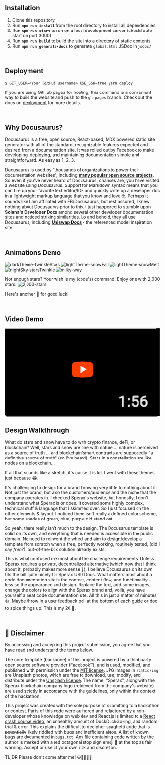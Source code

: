 ## Installation
1. Clone this repository
2. Run **`npm run install`** from the root directory to install all dependencies
3. Run **`npm run start`** to run on a local development server 
   (should auto start on port 3000)
4. Run **`npm run build`** to build the site into a directory of static contents
5. Run **`npm run generate-docs`** to generate `global.html` JSDoc in `jsdoc/`

<br/>

## Deployment

```
$ GIT_USER=<Your GitHub username> USE_SSH=true yarn deploy
```

If you are using GitHub pages for hosting, this command is a convenient way to build the website and push to the `gh-pages` branch. Check out the docs on [deployment](https://docusaurus.io/docs/deployment) for more details.

<br />

## Why Docusaurus?
   Docusaurus is a free, open source, React-based, MDX powered static site generator with all of the standard, recognizable features expected and desired from a documentation site. It was rolled out by Facebook to make developing, deploying, and maintaining documentation simple and straightforward. As easy as 1, 2, 3. 

  Docusaurus is used by "thousands of organizations to power their documentation websites", including **[many popular open source projects](https://v1.docusaurus.io/en/users)**. So even if you've never heard of Docusaurus, chances are, you have visited a website using Docusaurus. Support for Markdown syntax means that you can fire up your favorite text editor/IDE and quickly write up a developer doc in a lightweight markup language that you know and love 🤓. Perhaps it sounds like I am affiliated with FB/Docusaurus, but rest assured, I knew nothing about Docusaurus prior to this. I just happened to stumble upon **[Solana's Developer Docs](https://docs.solana.com/)** among several other developer documentation sites and noticed striking similarities. Lo and behold, they all use Docusaurus, including **[Uniswap Docs](https://docs.uniswap.org/)** - the referenced model inspiration site.

<br />

## Animations Demo
![darkTheme-twinkleStars](./static/img/screen%20shots/darkTheme-twinkleStars.gif)
![lightTheme-snowFall](./static/img/screen%20shots/lightTheme-snowFall.gif)
![lightTheme-snowMelt](./static/img/screen%20shots/lightTheme-snowMelt.gif)
![nightSky-starsTwinkle](./static/img/screen%20shots/nightSky-starsTwinkle.gif)
![milky-way](./static/img/screen%20shots/milky%20way.gif)

Not enough stars? Your wish is my (code's) command.
Enjoy one with 2,000 stars:
![2,000-stars](./static/img/screen%20shots/2,000%20stars.gif)

Here's another 🌟 for good luck!

<br />

## Video Demo
[![Video Demo](./static/img/misc/video-thumbnail.png)](https://rebrand.ly/sperax-docs-ui-demo)

## Design Walkthrough
What do stars and snow have to do with crypto finance, deFi, or blockchain? Well, stars and snow are one with nature ... nature is perceived as a source of truth ... and blockchain/smart contracts are supposedly "a definitive source of truth" (so I've heard). Stars in a constellation are like nodes on a blockchain...

If all that sounds like a stretch, it's cause it is lol. I went with these themes just because 😂.

It's challenging to design for a brand knowing very little to nothing about it. Not just the brand, but also the customers/audience and the niche that the company operates in. I checked Sperax's website, but honestly, I don't understand what Sperax is or does. It covered some highly complex, technical stuff & language that I skimmed over. So I just focused on the other elements & layout. I noticed there isn't really a defined color scheme, but some shades of green, blue, purple did stand out. 

So yeah, there really isn't much to the design. The Docusarus template is solid on its own, and everything that is needed is accessible in the public domain. No need to reinvent the wheel and aim to design/develop a template from scratch when a free, perfectly working, routinely tested, (did I say *free*?), out-of-the-box solution already exists. 

This is what confused me most about the challenge requirements. Unless Sperax requires a private, decentralized alternative (which now that I think about it, probably makes more sense 🤔), I believe Docusaurus on its own fits the bill quite nicely for Sperax USD Docs. What matters most about a code documentation site is the content, content flow, and functionality - less so the appearance and design. Replace the text, add some images, change the colors to align with the Sperax brand and, voilà, you have yourself a neat code documentation site. All this in just a matter of minutes 👍. Maybe throw in a user feedback poll at the bottom of each guide or doc to spice things up. This is my 2¢ 🙂.

<br/>

## 📜 Disclaimer 

By accessing and accepting this project submission, you agree that you have read and understand the terms below. 

The core template (backbone) of this project is powered by a third party open source software provider (Facebook™), and is used, modified, and published with permission under the [MIT license](https://github.com/facebook/docusaurus/blob/main/LICENSE). JPG images in `static/img` are Unsplash photos, which are free to download, use, modify, and distribute under the [Unsplash license](https://unsplash.com/license). 
The name, "Sperax", along with the Sperax blockchain company logo (retrieved from the company's website) are used strictly in accordance with the guidelines, only within the context of the hackathon. 

This project was created with the sole purpose of submitting to a hackathon or contest. Parts of this code were authored and refactored by a non-developer whose knowledge on web dev and React.js is limited to a [React crash course video](https://youtube.com/watch?v=sBws8MSXN7A), an unhealthy amount of DuckDuckGo-ing, and random trial & error. This explains the difficult to decipher spaghetti code that is ~~potentially~~ likely riddled with bugs and inefficient algos. A list of known bugs are documented in `bugs.txt`. Any file containing code written by the author is marked with a red octagonal stop sign emoji 🛑 at the top as fair warning. Accept or use at your own risk and discretion. 

TL;DR Please don't come after me! ☮️🧘🏻‍♀️🙏

<br />